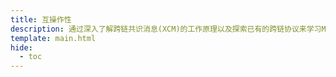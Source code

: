 ```yaml
---
title: 互操作性
description: 通过深入了解跨链共识消息(XCM)的工作原理以及探索已有的跨链协议来学习Moonbeam上的互操作性。
template: main.html
hide:
  - toc
---
```


<h1 class='subsection-title'></h1>
<div class='subsection-wrapper'></div>